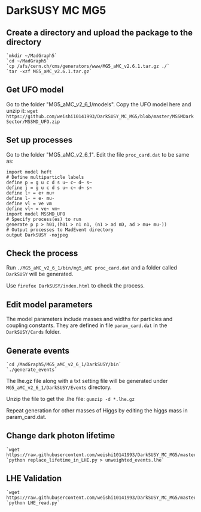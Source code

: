 # DarkSUSY MC MG5

## Create a directory and upload the package to the directory
    `mkdir ~/MadGraph5` 
    `cd ~/MadGraph5`
    `cp /afs/cern.ch/cms/generators/www/MG5_aMC_v2.6.1.tar.gz ./`
    `tar -xzf MG5_aMC_v2.6.1.tar.gz`

## Get UFO model 
Go to the folder "MG5_aMC_v2_6_1/models". Copy the UFO model here and unzip it:
    `wget https://github.com/weishi10141993/DarkSUSY_MC_MG5/blob/master/MSSMDarkSector/MSSMD_UFO.zip`

## Set up processes
Go to the folder "MG5_aMC_v2_6_1". Edit the file `proc_card.dat` to be same as:

    import model heft
    # Define multiparticle labels
    define p = g u c d s u~ c~ d~ s~
    define j = g u c d s u~ c~ d~ s~
    define l+ = e+ mu+
    define l- = e- mu-
    define vl = ve vm
    define vl~ = ve~ vm~
    import model MSSMD_UFO
    # Specify process(es) to run
    generate p p > h01,(h01 > n1 n1, (n1 > ad nD, ad > mu+ mu-))
    # Output processes to MadEvent directory
    output DarkSUSY -nojpeg

## Check the process
Run `./MG5_aMC_v2_6_1/bin/mg5_aMC proc_card.dat` and a folder called `DarkSUSY` will be generated. 

Use `firefox DarkSUSY/index.html` to check the process.

## Edit model parameters
The model parameters include masses and widths for particles and coupling constants. They are defined in file `param_card.dat` in the `DarkSUSY/Cards` folder.

## Generate events 
    `cd /MadGraph5/MG5_aMC_v2_6_1/DarkSUSY/bin`
    `./generate_events`

The lhe.gz file along with a txt setting file will be generated under `MG5_aMC_v2_6_1/DarkSUSY/Events` directory.

Unzip the file to get the .lhe file:
    `gunzip -d *.lhe.gz`

Repeat generation for other masses of Higgs by editing the higgs mass in param_card.dat.

## Change dark photon lifetime
    `wget https://raw.githubusercontent.com/weishi10141993/DarkSUSY_MC_MG5/master/MSSMDarkSector/replace_lifetime_in_LHE.py` 
    `python replace_lifetime_in_LHE.py > unweighted_events.lhe`

## LHE Validation
    `wget https://raw.githubusercontent.com/weishi10141993/DarkSUSY_MC_MG5/master/MSSMDarkSector/LHE_read.py`
    `python LHE_read.py`
